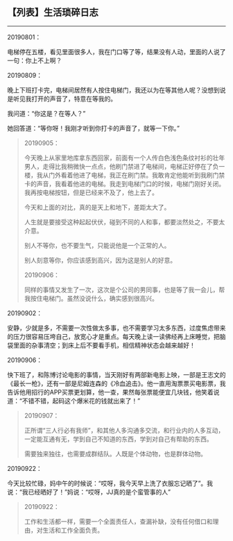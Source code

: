 ## 【列表】生活琐碎日志

---

20190801：

电梯停在五楼，看见里面很多人，我在门口等了等，结果没有人动，里面的人说了一句：你上不上啊？

20190809：

晚上下班打卡完，电梯间居然有人按住电梯门，我还以为在等其他人呢？没想到说是听见我打开的声音了，特意在等我的。

我问道：“你这是？在等人？”

她回答道：“等你呀！我刚才听到你打卡的声音了，就等一下你。”

> 20190905：
>
> 今天晚上从家里地库拿东西回家，前面有一个人传白色浅色条纹衬衫的壮年男人，走得比我稍微快一点点，他刷门禁进了电梯间，电梯正好停在了负一楼，我从门外看着他进了电梯，我正在刷门禁。我敢肯定他能听到我刷门禁卡的声音，我看着他进的电梯。我走到电梯门口的时候，电梯门刚好关闭。我再按电梯按钮，但是已经来不及了，他上去了。
>
> 今天和上面的对比，真的是天上和地下，差距太大了。
>
> 人生就是要接受这种起起伏伏，碰到不同的人和事，都要淡然处之，不要太介意。
>
> 别人不等你，也不要生气，只能说他是一个正常的人。
>
> 别人刻意等你，你应该感到高兴，因为这是别人的好意。
>
> 20190906：
>
> 同样的事情又发生了一次，这次是个公司的男同事，也是等了我一会儿，帮我按住电梯门。虽然没说什么，确实感到很高兴。

20190902：

安静，少就是多，不需要一次性做太多事，也不需要学习太多东西，过度焦虑带来的压力很容易压垮自己，放宽心才是重点。每天晚上读一读佛经再上床睡觉，把脑袋里面的杂事清空；到床上后不要看手机，相信精神状态会越来越好！

20190906：

快下班了，和陈博讨论电影的事情，当天刚好有两部新电影上映，一部是王志文的《最长一枪》，还有一部是尼姆连森的《冷血追击》。他一直用淘票票买电影票，我告诉他用招行的APP买票更划算，他一查，果然每张票能便宜几块钱，他笑着说道：“不错不错，起码这个爆米花的钱就出来了！”

> 20190907：
>
> 正所谓“三人行必有我师”，和其他人多沟通多交流，和行业内的人多互动，一定能互通有无，学到自己不知道的东西，学到对自己有帮助的东西。
>
> 需要独来独往，也需要成群结队。人既是个体动物，也是群体动物。

20190922：

今天比较忙碌，妈中午的时候说：“哎呀，我今天早上洗了衣服忘记晒了”。我说：“我已经晒好了！”妈说：“哎呀，JJ真的是个蛮管事的人”

> 20190922：
>
> 工作和生活都一样，需要一个全面责任人，查漏补缺，没有任何借口和理由，对生活和工作全面负责。




